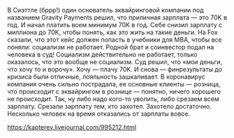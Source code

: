 В Сиэттле (бррр!) один основатель эквайринговой компании под названием Gravity Payments решил, что приличная зарплата — это 70K в год. И начал платить всем минимум 70K в год. Себе снизил зарплату с миллиона до 70K, чтобы понять, как это жить на такие деньги. На Fox сказали, что этот кейс должен попасть в учебники для MBA, чтобы все поняли: социализм не работает. Родной брат и соинвестор подал на человека в суд! Социализм действительно не работает, только оказалось, что это вообще не социализм. Суд решил, что «мои деньги, что хочу то и ворочу». Хочу — плачу 70K. И снова — финрезультаты до кризиса были отличные, лояльность зашкаливает. В коронавирус компания очень сильно пострадала, ее основные клиенты — розница, что происходит с эквайрингом в рознице — понятно, ничего хорошего не происходит. Так, ну либо надо кого-то уволить, либо срезаем всем зарплату. Срезали зарплату тем, кто захотел. Захотело достаточно. Несколько человек на время отказались от зарплаты вовсе.

https://kapterev.livejournal.com/995212.html